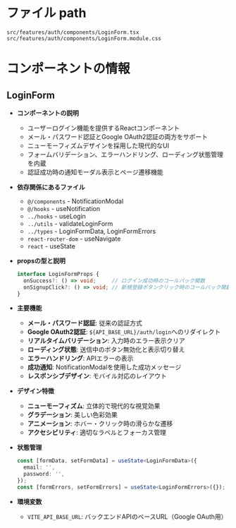 # ファイル path

```
src/features/auth/components/LoginForm.tsx
src/features/auth/components/LoginForm.module.css
```

# コンポーネントの情報

## LoginForm

- **コンポーネントの説明**
  - ユーザーログイン機能を提供するReactコンポーネント
  - メール・パスワード認証とGoogle OAuth2認証の両方をサポート
  - ニューモーフィズムデザインを採用した現代的なUI
  - フォームバリデーション、エラーハンドリング、ローディング状態管理を内蔵
  - 認証成功時の通知モーダル表示とページ遷移機能

- **依存関係にあるファイル**
  - `@/components` - NotificationModal
  - `@/hooks` - useNotification
  - `../hooks` - useLogin
  - `../utils` - validateLoginForm
  - `../types` - LoginFormData, LoginFormErrors
  - `react-router-dom` - useNavigate
  - `react` - useState

- **propsの型と説明**
  ```typescript
  interface LoginFormProps {
    onSuccess?: () => void;     // ログイン成功時のコールバック関数
    onSignupClick?: () => void; // 新規登録ボタンクリック時のコールバック関数
  }
  ```

- **主要機能**
  - **メール・パスワード認証**: 従来の認証方式
  - **Google OAuth2認証**: `${API_BASE_URL}/auth/login`へのリダイレクト
  - **リアルタイムバリデーション**: 入力時のエラー表示クリア
  - **ローディング状態**: 送信中のボタン無効化と表示切り替え
  - **エラーハンドリング**: APIエラーの表示
  - **成功通知**: NotificationModalを使用した成功メッセージ
  - **レスポンシブデザイン**: モバイル対応のレイアウト

- **デザイン特徴**
  - **ニューモーフィズム**: 立体的で現代的な視覚効果
  - **グラデーション**: 美しい色彩効果
  - **アニメーション**: ホバー・クリック時の滑らかな遷移
  - **アクセシビリティ**: 適切なラベルとフォーカス管理

- **状態管理**
  ```typescript
  const [formData, setFormData] = useState<LoginFormData>({
    email: '',
    password: '',
  });
  const [formErrors, setFormErrors] = useState<LoginFormErrors>({});
  ```

- **環境変数**
  - `VITE_API_BASE_URL`: バックエンドAPIのベースURL（Google OAuth用）